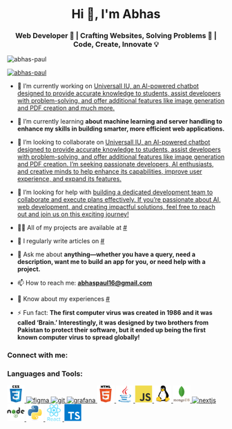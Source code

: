 <h1 align="center">Hi 👋, I'm Abhas</h1>
<h3 align="center">Web Developer 🚀 | Crafting Websites, Solving Problems 🌟 | Code, Create, Innovate 💡</h3>

<p align="left"> <img src="https://komarev.com/ghpvc/?username=abhas-paul&label=Profile%20views&color=0e75b6&style=flat" alt="abhas-paul" /> </p>

<p align="left"> <a href="https://github.com/ryo-ma/github-profile-trophy"><img src="https://github-profile-trophy.vercel.app/?username=abhas-paul" alt="abhas-paul" /></a> </p>

- 🔭 I’m currently working on [Universall IU, an AI-powered chatbot designed to provide accurate knowledge to students, assist developers with problem-solving, and offer additional features like image generation and PDF creation and much more.](#)

- 🌱 I’m currently learning **about machine learning and server handling to enhance my skills in building smarter, more efficient web applications.**

- 👯 I’m looking to collaborate on [Universall IU, an AI-powered chatbot designed to provide accurate knowledge to students, assist developers with problem-solving, and offer additional features like image generation and PDF creation. I’m seeking passionate developers, AI enthusiasts, and creative minds to help enhance its capabilities, improve user experience, and expand its features.](#)

- 🤝 I’m looking for help with [building a dedicated development team to collaborate and execute plans effectively. If you’re passionate about AI, web development, and creating impactful solutions, feel free to reach out and join us on this exciting journey!](#)

- 👨‍💻 All of my projects are available at [#](#)

- 📝 I regularly write articles on [#](#)

- 💬 Ask me about **anything—whether you have a query, need a description, want me to build an app for you, or need help with a project.**

- 📫 How to reach me: **abhaspaul16@gmail.com**

- 📄 Know about my experiences [#](#)

- ⚡ Fun fact: **The first computer virus was created in 1986 and it was called ‘Brain.’ Interestingly, it was designed by two brothers from Pakistan to protect their software, but it ended up being the first known computer virus to spread globally!**

<h3 align="left">Connect with me:</h3>
<p align="left">
</p>

<h3 align="left">Languages and Tools:</h3>
<p align="left"> <a href="https://www.w3schools.com/css/" target="_blank" rel="noreferrer"> <img src="https://raw.githubusercontent.com/devicons/devicon/master/icons/css3/css3-original-wordmark.svg" alt="css3" width="40" height="40"/> </a> <a href="https://www.figma.com/" target="_blank" rel="noreferrer"> <img src="https://www.vectorlogo.zone/logos/figma/figma-icon.svg" alt="figma" width="40" height="40"/> </a> <a href="https://git-scm.com/" target="_blank" rel="noreferrer"> <img src="https://www.vectorlogo.zone/logos/git-scm/git-scm-icon.svg" alt="git" width="40" height="40"/> </a> <a href="https://grafana.com" target="_blank" rel="noreferrer"> <img src="https://www.vectorlogo.zone/logos/grafana/grafana-icon.svg" alt="grafana" width="40" height="40"/> </a> <a href="https://www.w3.org/html/" target="_blank" rel="noreferrer"> <img src="https://raw.githubusercontent.com/devicons/devicon/master/icons/html5/html5-original-wordmark.svg" alt="html5" width="40" height="40"/> </a> <a href="https://www.java.com" target="_blank" rel="noreferrer"> <img src="https://raw.githubusercontent.com/devicons/devicon/master/icons/java/java-original.svg" alt="java" width="40" height="40"/> </a> <a href="https://developer.mozilla.org/en-US/docs/Web/JavaScript" target="_blank" rel="noreferrer"> <img src="https://raw.githubusercontent.com/devicons/devicon/master/icons/javascript/javascript-original.svg" alt="javascript" width="40" height="40"/> </a> <a href="https://www.linux.org/" target="_blank" rel="noreferrer"> <img src="https://raw.githubusercontent.com/devicons/devicon/master/icons/linux/linux-original.svg" alt="linux" width="40" height="40"/> </a> <a href="https://www.mongodb.com/" target="_blank" rel="noreferrer"> <img src="https://raw.githubusercontent.com/devicons/devicon/master/icons/mongodb/mongodb-original-wordmark.svg" alt="mongodb" width="40" height="40"/> </a> <a href="https://nextjs.org/" target="_blank" rel="noreferrer"> <img src="https://cdn.worldvectorlogo.com/logos/nextjs-2.svg" alt="nextjs" width="40" height="40"/> </a> <a href="https://nodejs.org" target="_blank" rel="noreferrer"> <img src="https://raw.githubusercontent.com/devicons/devicon/master/icons/nodejs/nodejs-original-wordmark.svg" alt="nodejs" width="40" height="40"/> </a> <a href="https://www.python.org" target="_blank" rel="noreferrer"> <img src="https://raw.githubusercontent.com/devicons/devicon/master/icons/python/python-original.svg" alt="python" width="40" height="40"/> </a> <a href="https://reactjs.org/" target="_blank" rel="noreferrer"> <img src="https://raw.githubusercontent.com/devicons/devicon/master/icons/react/react-original-wordmark.svg" alt="react" width="40" height="40"/> </a> <a href="https://www.typescriptlang.org/" target="_blank" rel="noreferrer"> <img src="https://raw.githubusercontent.com/devicons/devicon/master/icons/typescript/typescript-original.svg" alt="typescript" width="40" height="40"/> </a> </p>
